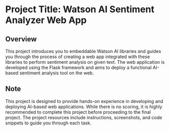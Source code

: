 
# Project Title: Watson AI Sentiment Analyzer Web App
## Overview
This project introduces you to embeddable Watson AI libraries and guides you through the process of creating a web app integrated with these libraries to perform sentiment analysis on given text. The web application is developed using the Flask framework and aims to deploy a functional AI-based sentiment analysis tool on the web.

## Note
This project is designed to provide hands-on experience in developing and deploying AI-based web applications. While there is no scoring, it is highly recommended to complete this project before proceeding to the final project. The project resources include instructions, screenshots, and code snippets to guide you through each task.
